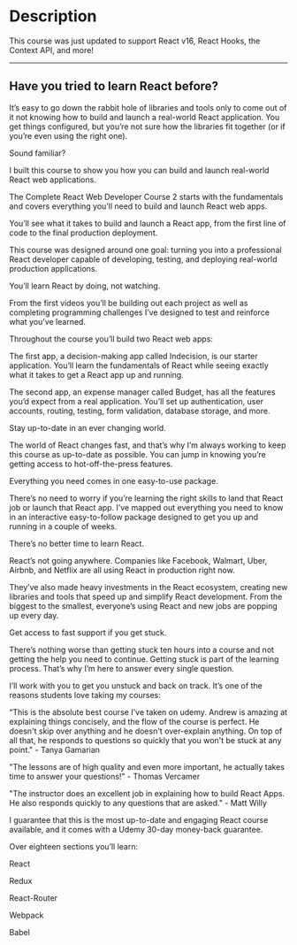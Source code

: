 # Description

This course was just updated to support React v16, React Hooks, the Context API, and more!

---

## Have you tried to learn React before?

It’s easy to go down the rabbit hole of libraries and tools only to come out of it not knowing how to build and launch a real-world React application. You get things configured, but you’re not sure how the libraries fit together (or if you’re even using the right one).

Sound familiar?

I built this course to show you how you can build and launch real-world React web applications.

The Complete React Web Developer Course 2 starts with the fundamentals and covers everything you’ll need to build and launch React web apps.

You’ll see what it takes to build and launch a React app, from the first line of code to the final production deployment.

This course was designed around one goal: turning you into a professional React developer capable of developing, testing, and deploying real-world production applications.

You’ll learn React by doing, not watching.

From the first videos you’ll be building out each project as well as completing programming challenges I’ve designed to test and reinforce what you’ve learned.

Throughout the course you’ll build two React web apps:

The first app, a decision-making app called Indecision, is our starter application. You’ll learn the fundamentals of React while seeing exactly what it takes to get a React app up and running.

The second app, an expense manager called Budget, has all the features you’d expect from a real application. You’ll set up authentication, user accounts, routing, testing, form validation, database storage, and more.

Stay up-to-date in an ever changing world.

The world of React changes fast, and that’s why I’m always working to keep this course as up-to-date as possible. You can jump in knowing you’re getting access to hot-off-the-press features.

Everything you need comes in one easy-to-use package.

There’s no need to worry if you’re learning the right skills to land that React job or launch that React app. I’ve mapped out everything you need to know in an interactive easy-to-follow package designed to get you up and running in a couple of weeks.

There’s no better time to learn React.

React’s not going anywhere. Companies like Facebook, Walmart, Uber, Airbnb, and Netflix are all using React in production right now.

They’ve also made heavy investments in the React ecosystem, creating new libraries and tools that speed up and simplify React development. From the biggest to the smallest, everyone’s using React and new jobs are popping up every day.

Get access to fast support if you get stuck.

There’s nothing worse than getting stuck ten hours into a course and not getting the help you need to continue. Getting stuck is part of the learning process. That’s why I’m here to answer every single question.

I’ll work with you to get you unstuck and back on track. It’s one of the reasons students love taking my courses:

“This is the absolute best course I've taken on udemy. Andrew is amazing at explaining things concisely, and the flow of the course is perfect. He doesn't skip over anything and he doesn't over-explain anything. On top of all that, he responds to questions so quickly that you won't be stuck at any point." - Tanya Gamarian

"The lessons are of high quality and even more important, he actually takes time to answer your questions!" - Thomas Vercamer

"The instructor does an excellent job in explaining how to build React Apps. He also responds quickly to any questions that are asked." - Matt Willy

I guarantee that this is the most up-to-date and engaging React course available, and it comes with a Udemy 30-day money-back guarantee.

Over eighteen sections you’ll learn:

React

Redux

React-Router

Webpack

Babel
